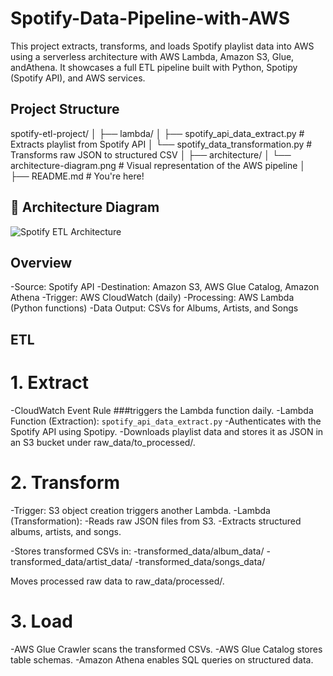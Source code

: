 # Spotify-Data-Pipeline-with-AWS
This project extracts, transforms, and loads Spotify playlist data into AWS using a serverless architecture with AWS Lambda, Amazon S3, Glue, andAthena. It showcases a full ETL pipeline built with Python, Spotipy (Spotify API), and AWS services.

## Project Structure
spotify-etl-project/
│
├── lambda/
│   ├── spotify_api_data_extract.py       # Extracts playlist from Spotify API
│   └── spotify_data_transformation.py    # Transforms raw JSON to structured CSV
│
├── architecture/
│   └── architecture-diagram.png          # Visual representation of the AWS pipeline
│
├── README.md                             # You're here!

## 📌 Architecture Diagram

![Spotify ETL Architecture]("Screenshots\ETL.png")


## Overview
-Source: Spotify API
-Destination: Amazon S3, AWS Glue Catalog, Amazon Athena
-Trigger: AWS CloudWatch (daily)
-Processing: AWS Lambda (Python functions)
-Data Output: CSVs for Albums, Artists, and Songs

## ETL
# 1. Extract
-CloudWatch Event Rule ###triggers the Lambda function daily.
-Lambda Function (Extraction): `spotify_api_data_extract.py` 
-Authenticates with the Spotify API using Spotipy.
-Downloads playlist data and stores it as JSON in an S3 bucket under raw_data/to_processed/.

# 2. Transform
-Trigger: S3 object creation triggers another Lambda.
-Lambda (Transformation):
-Reads raw JSON files from S3.
-Extracts structured albums, artists, and songs.

-Stores transformed CSVs in:
 -transformed_data/album_data/
 -transformed_data/artist_data/
 -transformed_data/songs_data/

Moves processed raw data to raw_data/processed/.

# 3. Load
-AWS Glue Crawler scans the transformed CSVs.
-AWS Glue Catalog stores table schemas.
-Amazon Athena enables SQL queries on structured data.

